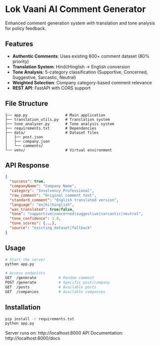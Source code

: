 # Lok Vaani AI Comment Generator

Enhanced comment generation system with translation and tone analysis for policy feedback.

## Features

- **Authentic Comments**: Uses existing 600+ comment dataset (80% priority)
- **Translation System**: Hindi/Hinglish → English conversion
- **Tone Analysis**: 5-category classification (Supportive, Concerned, Suggestive, Sarcastic, Neutral)
- **Weighted Selection**: Company category-based comment relevance
- **REST API**: FastAPI with CORS support

## File Structure

```
├── app.py                 # Main application
├── translation_utils.py   # Translation system
├── tone_analyzer.py       # Tone analysis system
├── requirements.txt       # Dependencies
├── data/                  # Dataset files
│   ├── post.json
│   ├── company.json
│   └── comments/
└── venv/                  # Virtual environment
```

## API Response

```json
{
  "success": true,
  "companyName": "Company Name",
  "category": "Insolvency Professional",
  "raw_comment": "Original comment text",
  "standard_comment": "English translated version",
  "language": "en|hi|hinglish",
  "was_translated": true/false,
  "tone": "supportive|concerned|suggestive|sarcastic|neutral",
  "tone_confidence": 1.0,
  "tone_scores": {...},
  "source": "existing_dataset|fallback"
}
```

## Usage

```bash
# Start the server
python app.py

# Access endpoints
GET  /generate          # Random comment
POST /generate          # Specific post/company
GET  /posts             # Available posts
GET  /companies         # Available companies
```

## Installation

```bash
pip install -r requirements.txt
python app.py
```

Server runs on: http://localhost:8000
API Documentation: http://localhost:8000/docs